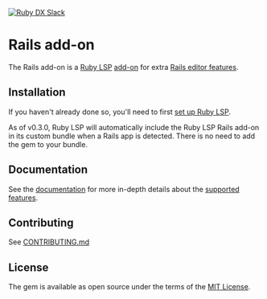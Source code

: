 [![Ruby DX Slack](https://img.shields.io/badge/Slack-Ruby%20DX-success?logo=slack)](https://join.slack.com/t/ruby-dx/shared_invite/zt-2c8zjlir6-uUDJl8oIwcen_FS_aA~b6Q)

# Rails add-on

The Rails add-on is a [Ruby LSP](https://github.com/Shopify/ruby-lsp) [add-on](https://shopify.github.io/ruby-lsp/add-ons.html) for extra [Rails editor features](https://shopify.github.io/ruby-lsp/rails-add-on.html).

## Installation

If you haven't already done so, you'll need to first [set up Ruby LSP](https://shopify.github.io/ruby-lsp/#usage).

As of v0.3.0, Ruby LSP will automatically include the Ruby LSP Rails add-on in its custom bundle when a Rails app is detected.
There is no need to add the gem to your bundle.

## Documentation

See the [documentation](https://shopify.github.io/ruby-lsp/rails-add-on.html) for more in-depth details about the
[supported features](https://shopify.github.io/ruby-lsp/rails-add-on.html#features).

## Contributing

See [CONTRIBUTING.md](https://github.com/Shopify/ruby-lsp-rails/blob/main/CONTRIBUTING.md)

## License

The gem is available as open source under the terms of the
[MIT License](https://github.com/Shopify/ruby-lsp-rails/blob/main/LICENSE.txt).
